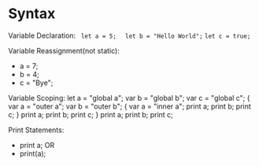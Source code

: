 # Syntax

Variable Declaration:
 ``` let a = 5;```
```  let b = "Hello World";```
  ```let c = true;```
 
  Variable Reassignment(not static):
 - a = 7;
 - b = 4;
 - c = "Bye";
 
 Variable Scoping:
let a = "global a";
var b = "global b";
var c = "global c";
{
  var a = "outer a";
  var b = "outer b";
  {
    var a = "inner a";
    print a;
    print b;
    print c;
  }
  print a;
  print b;
  print c;
}
print a;
print b;
print c;
 
 Print Statements:
 - print a;
 OR
 - print(a);
 


